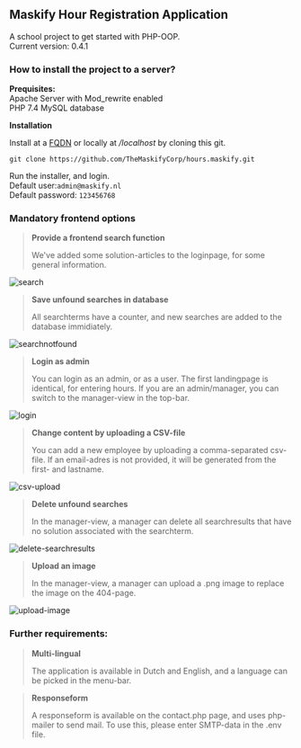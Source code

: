 ## Maskify Hour Registration Application

A school project to get started with PHP-OOP.  
Current version: 0.4.1

### How to install the project to a server?

**Prequisites:**  
Apache Server with Mod_rewrite enabled  
PHP 7.4
MySQL database  

**Installation**

Install at a [FQDN](https://en.wikipedia.org/wiki/Fully_qualified_domain_name) or locally at */localhost* by cloning this git.  
  
```git clone https://github.com/TheMaskifyCorp/hours.maskify.git```

Run the installer, and login.  
Default user:```admin@maskify.nl ```   
Default password: ```123456768```

### Mandatory frontend options

>**Provide a frontend search function** 
>  
>We've added some solution-articles to the loginpage, for some general information.

<img src="./app/uploads/readme/search.gif" alt="search"/>  

> **Save unfound searches in database**  
> 
> All searchterms have a counter, and new searches are added to the database immidiately.

<img src="./app/uploads/readme/searchNotFound.gif" alt="searchnotfound"/>

> **Login as admin**
> 
> You can login as an admin, or as a user. The first landingpage is identical, for entering hours.
> If you are an admin/manager, you can switch to the manager-view in the top-bar.

<img src="./app/uploads/readme/login.gif" alt="login">

> **Change content by uploading a CSV-file**
> 
> You can add a new employee by uploading a comma-separated csv-file.
> If an email-adres is not provided, it will be generated from the first- and lastname.

<img src="./app/uploads/readme/uploadEmp.gif" alt="csv-upload">

> **Delete unfound searches**
> 
> In the manager-view, a manager can delete all searchresults that have no solution associated with the searchterm.

<img src="./app/uploads/readme/deleteSearch.gif" alt="delete-searchresults">

> **Upload an image**
> 
> In the manager-view, a manager can upload a .png image to replace the image on the 404-page.

<img src="./app/uploads/readme/upload404.gif" alt="upload-image">

### Further requirements:

> **Multi-lingual**
> 
>The application is available in Dutch and English, and a language can be picked in the menu-bar.

> **Responseform**  
> 
>A responseform is available on the contact.php page, and uses php-mailer to send mail.
>To use this, please enter SMTP-data in the .env file.